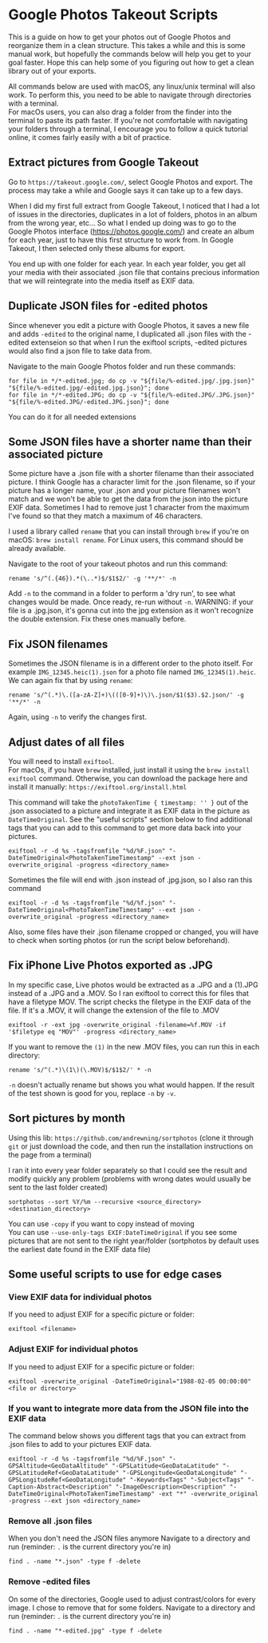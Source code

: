 # Google Photos Takeout Scripts
This is a guide on how to get your photos out of Google Photos and reorganize them in a clean structure. This takes a while and this is some manual work, but hopefully the commands below will help you get to your goal faster.
Hope this can help some of you figuring out how to get a clean library out of your exports.

All commands below are used with macOS, any linux/unix terminal will also work.
To perform this, you need to be able to navigate through directories with a terminal.  
For macOs users, you can also drag a folder from the finder into the terminal to paste its path faster.
If you're not comfortable with navigating your folders through a terminal, I encourage you to follow a quick tutorial online, it comes fairly easily with a bit of practice.

## Extract pictures from Google Takeout
Go to `https://takeout.google.com/`, select Google Photos and export. The process may take a while and Google says it can take up to a few days.  

When I did my first full extract from Google Takeout, I noticed that I had a lot of issues in the directories, duplicates in a lot of folders, photos in an album from the wrong year, etc... So what I ended up doing was to go to the Google Photos interface (https://photos.google.com/) and create an album for each year, just to have this first structure to work from. In Google Takeout, I then selected only these albums for export.

You end up with one folder for each year.
In each year folder, you get all your media with their associated .json file that contains precious information that we will reintegrate into the media itself as EXIF data.

## Duplicate JSON files for -edited photos
Since whenever you edit a picture with Google Photos, it saves a new file and adds `-edited` to the original name, I duplicated all .json files with the -edited extenseion so that when I run the exiftool scripts, -edited pictures would also find a json file to take data from.

Navigate to the main Google Photos folder and run these commands:
```
for file in */*-edited.jpg; do cp -v "${file/%-edited.jpg/.jpg.json}" "${file/%-edited.jpg/-edited.jpg.json}"; done
for file in */*-edited.JPG; do cp -v "${file/%-edited.JPG/.JPG.json}" "${file/%-edited.JPG/-edited.JPG.json}"; done
```
You can do it for all needed extensions  

## Some JSON files have a shorter name than their associated picture
Some picture have a .json file with a shorter filename than their associated picture. I think Google has a character limit for the .json filename, so if your picture has a longer name, your .json and your picture filenames won't match and we won't be able to get the data from the json into the picture EXIF data. Sometimes I had to remove just 1 character from the maximum I've found so that they match a maximum of 46 characters.

I used a library called `rename` that you can install through `brew` if you're on macOS: `brew install rename`. For Linux users, this command should be already available.

Navigate to the root of your takeout photos and run this command:
```
rename 's/^(.{46}).*(\..*)$/$1$2/' -g '**/*' -n
```
Add `-n` to the command in a folder to perform a 'dry run', to see what changes would be made. Once ready, re-run without `-n`.
WARNING: if your file is a .jpg.json, it's gonna cut into the jpg extension as it won't recognize the double extension. Fix these ones manually before.

## Fix JSON filenames

Sometimes the JSON filename is in a different order to the photo itself. For example `IMG_12345.heic(1).json` for a photo file named `IMG_12345(1).heic`. We can again fix that by using `rename`:

```
rename 's/^(.*)\.([a-zA-Z]+)\(([0-9]+)\)\.json/$1($3).$2.json/' -g '**/*' -n
```

Again, using `-n` to verify the changes first.

## Adjust dates of all files
You will need to install `exiftool`.  
For macOs, if you have `brew` installed, just install it using the `brew install exiftool` command.
Otherwise, you can download the package here and install it manually: `https://exiftool.org/install.html`  

This command will take the `photoTakenTime { timestamp: '' }` out of the .json associated to a picture and integrate it as EXIF data in the picture as `DateTimeOriginal`. See the "useful scripts" section below to find additional tags that you can add to this command to get more data back into your pictures.
```
exiftool -r -d %s -tagsfromfile "%d/%F.json" "-DateTimeOriginal<PhotoTakenTimeTimestamp" --ext json -overwrite_original -progress <directory_name>
```
Sometimes the file will end with .json instead of .jpg.json, so I also ran this command
```
exiftool -r -d %s -tagsfromfile "%d/%f.json" "-DateTimeOriginal<PhotoTakenTimeTimestamp" --ext json -overwrite_original -progress <directory_name>
```
Also, some files have their .json filename cropped or changed, you will have to check when sorting photos (or run the script below beforehand).

## Fix iPhone Live Photos exported as .JPG
In my specific case, Live photos would be extracted as a .JPG and a (1).JPG instead of a .JPG and a .MOV.
So I ran exiftool to correct this for files that have a filetype MOV. The script checks the filetype in the EXIF data of the file. If it's a .MOV, it will change the extension of the file to .MOV
```
exiftool -r -ext jpg -overwrite_original -filename=%f.MOV -if '$filetype eq "MOV"' -progress <directory_name>
```
If you want to remove the `(1)` in the new .MOV files, you can run this in each directory:
```
rename 's/^(.*)\(1\)(\.MOV)$/$1$2/' * -n
```
`-n` doesn't actually rename but shows you what would happen. If the result of the test shown is good for you, replace `-n` by `-v`.

## Sort pictures by month
Using this lib: `https://github.com/andrewning/sortphotos` (clone it through `git` or just download the code, and then run the installation instructions on the page from a terminal)  

I ran it into every year folder separately so that I could see the result and modify quickly any problem (problems with wrong dates would usually be sent to the last folder created)
```
sortphotos --sort %Y/%m --recursive <source_directory> <destination_directory>
```
You can use `-copy` if you want to copy instead of moving  
You can use `--use-only-tags EXIF:DateTimeOriginal` if you see some pictures that are not sent to the right year/folder (sortphotos by default uses the earliest date found in the EXIF data file)

## Some useful scripts to use for edge cases
### View EXIF data for individual photos
If you need to adjust EXIF for a specific picture or folder:
```
exiftool <filename>
```
### Adjust EXIF for individual photos
If you need to adjust EXIF for a specific picture or folder:
```
exiftool -overwrite_original -DateTimeOriginal="1988-02-05 00:00:00" <file or directory>
```
### If you want to integrate more data from the JSON file into the EXIF data
The command below shows you different tags that you can extract from .json files to add to your pictures EXIF data.
```
exiftool -r -d %s -tagsfromfile "%d/%F.json" "-GPSAltitude<GeoDataAltitude" "-GPSLatitude<GeoDataLatitude" "-GPSLatitudeRef<GeoDataLatitude" "-GPSLongitude<GeoDataLongitude" "-GPSLongitudeRef<GeoDataLongitude" "-Keywords<Tags" "-Subject<Tags" "-Caption-Abstract<Description" "-ImageDescription<Description" "-DateTimeOriginal<PhotoTakenTimeTimestamp" -ext "*" -overwrite_original -progress --ext json <directory_name>
```
### Remove all .json files
When you don't need the JSON files anymore 
Navigate to a directory and run (reminder: `.` is the current directory you're in)
```
find . -name "*.json" -type f -delete
```
### Remove -edited files
On some of the directories, Google used to adjust contrast/colors for every image. I chose to remove that for some folders.
Navigate to a directory and run (reminder: `.` is the current directory you're in)
```
find . -name "*-edited.jpg" -type f -delete
```
